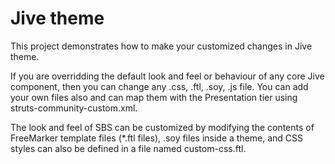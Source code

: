 # Jive theme

This project demonstrates how to make your customized changes in Jive theme.

If you are overridding the default look and feel or behaviour of any core Jive component, then you can change any .css, .ftl, .soy, .js file. You can add your own files also and can map them with the Presentation tier using struts-community-custom.xml.

The look and feel of SBS can be customized by modifying the contents of FreeMarker template files (*.ftl files), .soy files inside a theme, and CSS styles can also be defined in a file named custom-css.ftl.

